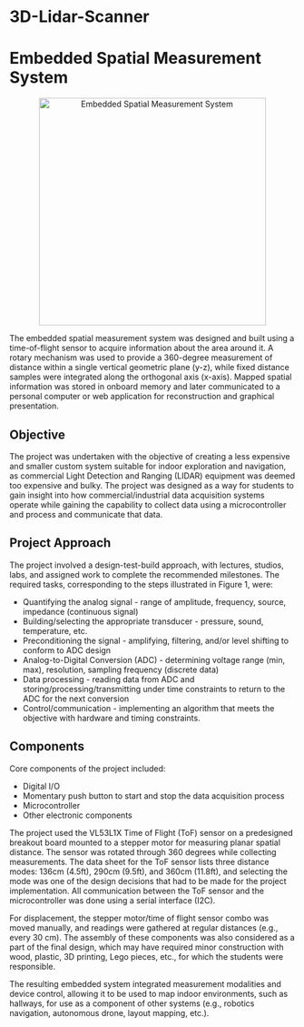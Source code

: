 # 3D-Lidar-Scanner
# Embedded Spatial Measurement System
<p align="center">
  <img src="https://cdn.discordapp.com/attachments/514241789478174727/1097062007657734174/IMG_7747.png" alt="Embedded Spatial Measurement System" width="400"/>
</p>



The embedded spatial measurement system was designed and built using a time-of-flight sensor to acquire information about the area around it. A rotary mechanism was used to provide a 360-degree measurement of distance within a single vertical geometric plane (y-z), while fixed distance samples were integrated along the orthogonal axis (x-axis). Mapped spatial information was stored in onboard memory and later communicated to a personal computer or web application for reconstruction and graphical presentation.

## Objective

The project was undertaken with the objective of creating a less expensive and smaller custom system suitable for indoor exploration and navigation, as commercial Light Detection and Ranging (LIDAR) equipment was deemed too expensive and bulky. The project was designed as a way for students to gain insight into how commercial/industrial data acquisition systems operate while gaining the capability to collect data using a microcontroller and process and communicate that data.

## Project Approach

The project involved a design-test-build approach, with lectures, studios, labs, and assigned work to complete the recommended milestones. The required tasks, corresponding to the steps illustrated in Figure 1, were:

- Quantifying the analog signal - range of amplitude, frequency, source, impedance (continuous signal)
- Building/selecting the appropriate transducer - pressure, sound, temperature, etc.
- Preconditioning the signal - amplifying, filtering, and/or level shifting to conform to ADC design
- Analog-to-Digital Conversion (ADC) - determining voltage range (min, max), resolution, sampling frequency (discrete data)
- Data processing - reading data from ADC and storing/processing/transmitting under time constraints to return to the ADC for the next conversion
- Control/communication - implementing an algorithm that meets the objective with hardware and timing constraints.

## Components

Core components of the project included:

- Digital I/O
- Momentary push button to start and stop the data acquisition process
- Microcontroller
- Other electronic components

The project used the VL53L1X Time of Flight (ToF) sensor on a predesigned breakout board mounted to a stepper motor for measuring planar spatial distance. The sensor was rotated through 360 degrees while collecting measurements. The data sheet for the ToF sensor lists three distance modes: 136cm (4.5ft), 290cm (9.5ft), and 360cm (11.8ft), and selecting the mode was one of the design decisions that had to be made for the project implementation. All communication between the ToF sensor and the microcontroller was done using a serial interface (I2C).

For displacement, the stepper motor/time of flight sensor combo was moved manually, and readings were gathered at regular distances (e.g., every 30 cm). The assembly of these components was also considered as a part of the final design, which may have required minor construction with wood, plastic, 3D printing, Lego pieces, etc., for which the students were responsible.

The resulting embedded system integrated measurement modalities and device control, allowing it to be used to map indoor environments, such as hallways, for use as a component of other systems (e.g., robotics navigation, autonomous drone, layout mapping, etc.).


